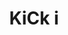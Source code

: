 ---
artist: Arca
title: 'KiCk i'
apple_link: 'https://music.apple.com/us/album/kick-i/1511122250'
link: 'https://www.dropbox.com/s/sk3439pwjmqxn69/KiCK%20i.zip?dl=1'
content: "A schizophrenic opus from this genreation's Madonna, Missy Elliot, and Björk—often all at once. Still unsure of _KiCk i's_ stylistic whiplashing from track-to-track, but I'm willing to put in the work.\n"
new_image: ../assets/FFWD/Arca3.jpg
published_date: '2020-06-27T18:43:00.000Z'
---